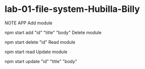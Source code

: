 # lab-01-file-system-Hubilla-Billy
NOTE APP
Add module

npm start add "id" "title" "body"
Delete module

npm start delete "id"
Read module

npm start read
Update module

npm start update "id" "title" "body"
